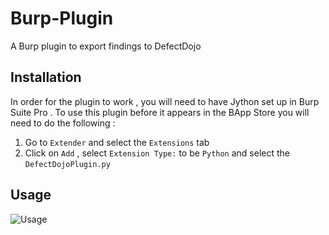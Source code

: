 # Burp-Plugin
A Burp plugin to export findings to DefectDojo
## Installation
In order for the plugin to work , you will need to have Jython set up in Burp Suite Pro .
To use this plugin before it appears in the BApp Store you will need to do the following :
1. Go to `Extender` and select the `Extensions` tab
2. Click on `Add` , select `Extension Type:` to be `Python` and select the `DefectDojoPlugin.py`
## Usage
![Usage](https://github.com/DefectDojo/Documentation/blob/master/docs/_static/burp_plugin_usage.gif)
